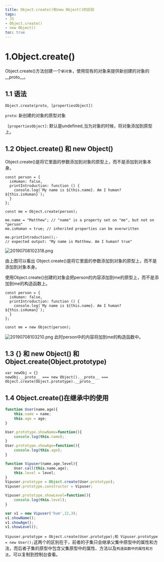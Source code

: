 ```yaml
---
title: Object.create()和new Object()的区别
tags:  
- JS
- Object.create()
- new Object()
toc: true
---
```

# 1.Object.create()
Object.create()方法创建一个`新对象`，使用现有的对象来提供新创建的对象的__proto__。
## 1.1 语法
 ```
 Object.create(proto, [propertiesObject])
 ```
`proto`: 新创建的对象的原型对象

` [propertiesObject]`: 默认是undefined,当为对象的时候，将对象添加到原型上。
<!--more-->
## 1.2 Object.create() 和 new Object()
Object.create()是将它里面的参数添加到对象的原型上，而不是添加到对象本身。
```
const person = {
  isHuman: false,
  printIntroduction: function () {
    console.log(`My name is ${this.name}. Am I human? ${this.isHuman}`);
  }
};

const me = Object.create(person);

me.name = "Matthew"; // "name" is a property set on "me", but not on "person"
me.isHuman = true; // inherited properties can be overwritten

me.printIntroduction();·
// expected output: "My name is Matthew. Am I human? true"

```
![20190708102318.png](https://raw.githubusercontent.com/USTC-Han/picMap/master/img/20190708102318.png)

由上图可以看出 Object.create()是将它里面的参数添加到对象的原型上，而不是添加到对象本身。

使用Object.create()创建的对象会把person的内容添加到me的原型上，而不是添加到me的构造函数上。
```
const person = {
  isHuman: false,
  printIntroduction: function () {
    console.log(`My name is ${this.name}. Am I human? ${this.isHuman}`);
  }
};

const me = new Object(person);
```
![20190708103210.png](https://raw.githubusercontent.com/USTC-Han/picMap/master/img/20190708103210.png)
此时person中的内容将加到me的构造函数中。
## 1.3 {} 和 new Object() 和 Object.create(Object.prototype)
```
var newObj = {}
newObj.__proto__ === new Object().__proto__ ===  Object.create(Object.prototype).__proto__
```
## 1.4 Object.create()在继承中的使用
```js
function User(name,age){
    this.name = name;
    this.age = age;        
}

User.prototype.showName=function(){
    console.log(this.name);
}
User.prototype.showAge=function(){
    console.log(this.age);
}

function Vipuser(name,age,level){
    User.call(this,name,age);
    this.level = level;
}
Vipuser.prototype = Object.create(User.prototype);
Vipuser.prototype.constructor = Vipuser;

Vipuser.prototype.showLevel=function(){
    console.log(this.level);
}

var v1 = new Vipuser('hum',12,3);
v1.showName();
v1.showAge();
v1.showLevel();
```
```Vipuser.prototype = Object.create(User.prototype);和 Vipuser.prototype = new User();```这两个的区别在于，前者的子集只会继承父集中原型中的属性和方法，而后者子集的原型中包含父集原型中的属性、方法以及`构造函数中的属性和方法`，可以复制到控制台查看。
